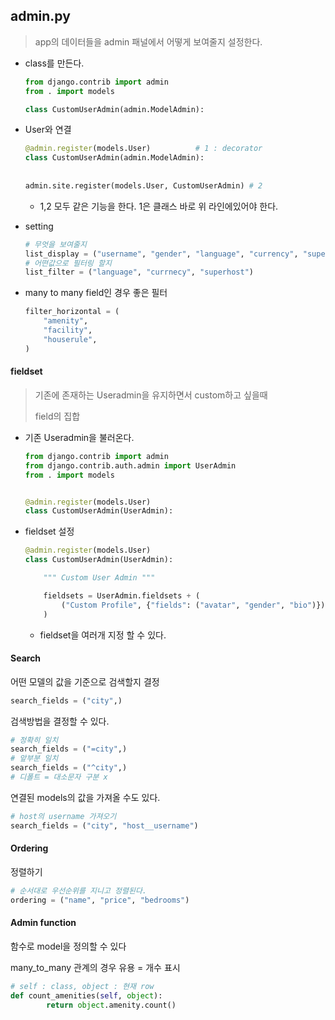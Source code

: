 ## admin.py

> app의 데이터들을 admin 패널에서 어떻게 보여줄지 설정한다.

* class를 만든다.

  ```python
  from django.contrib import admin
  from . import models
  
  class CustomUserAdmin(admin.ModelAdmin):    
  ```

* User와 연결

  ```python
  @admin.register(models.User)			# 1 : decorator
  class CustomUserAdmin(admin.ModelAdmin):
      
      
  admin.site.register(models.User, CustomUserAdmin) # 2
  ```

  * 1,2 모두 같은 기능을 한다. 1은 클래스 바로 위 라인에있어야 한다.

* setting

  ```python
  # 무엇을 보여줄지
  list_display = ("username", "gender", "language", "currency", "superhost")
  # 어떤값으로 필터링 할지
  list_filter = ("language", "currnecy", "superhost")
  ```


* many to many field인 경우 좋은 필터

  ```python
  filter_horizontal = (
      "amenity",
      "facility",
      "houserule",
  )
  ```

  



#### fieldset

> 기존에 존재하는 Useradmin을 유지하면서 custom하고 싶을때
>
> field의 집합

* 기존 Useradmin을 불러온다.

  ```python
  from django.contrib import admin
  from django.contrib.auth.admin import UserAdmin
  from . import models
  
  
  @admin.register(models.User)
  class CustomUserAdmin(UserAdmin):
  ```

* fieldset 설정

  ```python
  @admin.register(models.User)
  class CustomUserAdmin(UserAdmin):
  
      """ Custom User Admin """
  
      fieldsets = UserAdmin.fieldsets + (
          ("Custom Profile", {"fields": ("avatar", "gender", "bio")}),
      )
  ```

  * fieldset을 여러개 지정 할 수 있다.
  
  

#### Search

어떤 모델의 값을 기준으로 검색할지 결정

```python
search_fields = ("city",)
```

검색방법을 결정할 수 있다.

```python
# 정확히 일치
search_fields = ("=city",)
# 앞부분 일치
search_fields = ("^city",)
# 디폴트 = 대소문자 구분 x
```

연결된 models의 값을 가져올 수도 있다.

```python
# host의 username 가져오기
search_fields = ("city", "host__username")
```



#### Ordering

정렬하기

```python
# 순서대로 우선순위를 지니고 정렬된다.
ordering = ("name", "price", "bedrooms")
```



#### Admin function

함수로 model을 정의할 수 있다

many_to_many 관계의 경우 유용 = 개수 표시

```python
# self : class, object : 현재 row
def count_amenities(self, object):
        return object.amenity.count()
```



